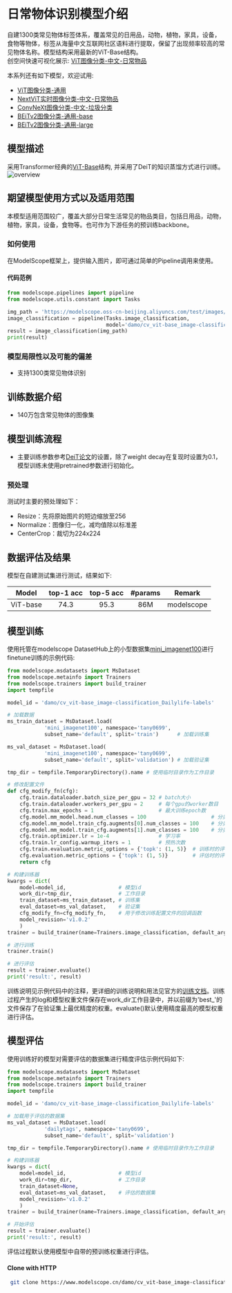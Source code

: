 
# 日常物体识别模型介绍
自建1300类常见物体标签体系，覆盖常见的日用品，动物，植物，家具，设备，食物等物体，标签从海量中文互联网社区语料进行提取，保留了出现频率较高的常见物体名称。模型结构采用最新的ViT-Base结构。  
创空间快速可视化展示: [ViT图像分类-中文-日常物品](https://modelscope.cn/studios/tany0699/cv_vit-base_image-classification_Dailylife-labels/summary)  
  
本系列还有如下模型，欢迎试用:  
- [ViT图像分类-通用](https://modelscope.cn/models/damo/cv_vit-base_image-classification_ImageNet-labels/summary)
- [NextViT实时图像分类-中文-日常物品](https://modelscope.cn/models/damo/cv_nextvit-small_image-classification_Dailylife-labels/summary)
- [ConvNeXt图像分类-中文-垃圾分类](https://modelscope.cn/models/damo/cv_convnext-base_image-classification_garbage/summary)
- [BEiTv2图像分类-通用-base](https://modelscope.cn/models/damo/cv_beitv2-base_image-classification_patch16_224_pt1k_ft22k_in1k/summary)
- [BEiTv2图像分类-通用-large](https://modelscope.cn/models/damo/cv_beitv2-large_image-classification_patch16_224_pt1k_ft22k_in1k/summary)

## 模型描述

采用Transformer经典的[ViT-Base](https://github.com/google-research/vision_transformer)结构, 并采用了DeiT的知识蒸馏方式进行训练。  
<img src="https://modelscope.cn/api/v1/models/damo/cv_vit-base_image-classification_Dailylife-labels/repo?Revision=master&FilePath=./resources/overview.jpg&View=true" alt="overview"/>

## 期望模型使用方式以及适用范围

本模型适用范围较广，覆盖大部分日常生活常见的物品类目，包括日用品，动物，植物，家具，设备，食物等。也可作为下游任务的预训练backbone。

### 如何使用

在ModelScope框架上，提供输入图片，即可通过简单的Pipeline调用来使用。

#### 代码范例
```python
from modelscope.pipelines import pipeline
from modelscope.utils.constant import Tasks

img_path = 'https://modelscope.oss-cn-beijing.aliyuncs.com/test/images/bird.JPEG'
image_classification = pipeline(Tasks.image_classification, 
                                model='damo/cv_vit-base_image-classification_Dailylife-labels')
result = image_classification(img_path)
print(result)
```

### 模型局限性以及可能的偏差

- 支持1300类常见物体识别


## 训练数据介绍

- 140万包含常见物体的图像集


## 模型训练流程

- 主要训练参数参考[DeiT论文](https://arxiv.org/abs/2012.12877)的设置，除了weight decay在复现时设置为0.1，模型训练未使用pretrained参数进行初始化。

### 预处理

测试时主要的预处理如下：
- Resize：先将原始图片的短边缩放至256
- Normalize：图像归一化，减均值除以标准差
- CenterCrop：裁切为224x224

## 数据评估及结果

模型在自建测试集进行测试，结果如下:

| Model | top-1 acc | top-5 acc | #params  | Remark       | 
|:--------:|:-------:|:--------:|:-------:|--------------|
|  ViT-base  | 74.3   |  95.3   |  86M   | modelscope |


## 模型训练
使用托管在modelscope DatasetHub上的小型数据集[mini_imagenet100](https://modelscope.cn/datasets/tany0699/mini_imagenet100/summary)进行finetune训练的示例代码: 

```python
from modelscope.msdatasets import MsDataset
from modelscope.metainfo import Trainers
from modelscope.trainers import build_trainer
import tempfile

model_id = 'damo/cv_vit-base_image-classification_Dailylife-labels'

# 加载数据
ms_train_dataset = MsDataset.load(
            'mini_imagenet100', namespace='tany0699',
            subset_name='default', split='train')      # 加载训练集

ms_val_dataset = MsDataset.load(
            'mini_imagenet100', namespace='tany0699',
            subset_name='default', split='validation') # 加载验证集

tmp_dir = tempfile.TemporaryDirectory().name # 使用临时目录作为工作目录

# 修改配置文件
def cfg_modify_fn(cfg):
    cfg.train.dataloader.batch_size_per_gpu = 32 # batch大小
    cfg.train.dataloader.workers_per_gpu = 2     # 每个gpu的worker数目
    cfg.train.max_epochs = 1                     # 最大训练epoch数
    cfg.model.mm_model.head.num_classes = 100                     # 分类数
    cfg.model.mm_model.train_cfg.augments[0].num_classes = 100    # 分类数
    cfg.model.mm_model.train_cfg.augments[1].num_classes = 100    # 分类数
    cfg.train.optimizer.lr = 1e-4                # 学习率
    cfg.train.lr_config.warmup_iters = 1         # 预热次数
    cfg.train.evaluation.metric_options = {'topk': (1, 5)}  # 训练时的评估指标
    cfg.evaluation.metric_options = {'topk': (1, 5)}        # 评估时的评估指标
    return cfg

# 构建训练器
kwargs = dict(
    model=model_id,                 # 模型id
    work_dir=tmp_dir,               # 工作目录
    train_dataset=ms_train_dataset, # 训练集  
    eval_dataset=ms_val_dataset,    # 验证集
    cfg_modify_fn=cfg_modify_fn,    # 用于修改训练配置文件的回调函数
    model_revision='v1.0.2'
    )
trainer = build_trainer(name=Trainers.image_classification, default_args=kwargs)

# 进行训练
trainer.train()

# 进行评估
result = trainer.evaluate()
print('result:', result)
```
训练说明见示例代码中的注释，更详细的训练说明和用法见官方的[训练文档](https://modelscope.cn/docs/%E6%A8%A1%E5%9E%8B%E7%9A%84%E8%AE%AD%E7%BB%83Train)。训练过程产生的log和模型权重文件保存在work_dir工作目录中，并以前缀为'best_'的文件保存了在验证集上最优精度的权重。evaluate()默认使用精度最高的模型权重进行评估。


## 模型评估
使用训练好的模型对需要评估的数据集进行精度评估示例代码如下:

```python
from modelscope.msdatasets import MsDataset
from modelscope.metainfo import Trainers
from modelscope.trainers import build_trainer
import tempfile

model_id = 'damo/cv_vit-base_image-classification_Dailylife-labels'

# 加载用于评估的数据集
ms_val_dataset = MsDataset.load(
            'dailytags', namespace='tany0699',
            subset_name='default', split='validation') 

tmp_dir = tempfile.TemporaryDirectory().name # 使用临时目录作为工作目录

# 构建训练器
kwargs = dict(
    model=model_id,                 # 模型id
    work_dir=tmp_dir,               # 工作目录
    train_dataset=None,  
    eval_dataset=ms_val_dataset,    # 评估的数据集
    model_revision='v1.0.2'
    )
trainer = build_trainer(name=Trainers.image_classification, default_args=kwargs)

# 开始评估
result = trainer.evaluate()
print('result:', result)
```
评估过程默认使用模型中自带的预训练权重进行评估。  

#### Clone with HTTP
```bash
 git clone https://www.modelscope.cn/damo/cv_vit-base_image-classification_Dailylife-labels.git
```